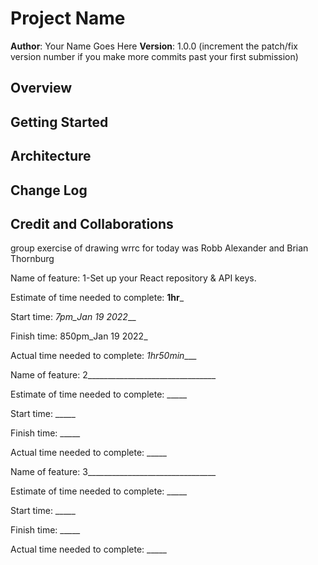 # Project Name

**Author**: Your Name Goes Here
**Version**: 1.0.0 (increment the patch/fix version number if you make more commits past your first submission)

## Overview
<!-- Provide a high level overview of what this application is and why you are building it, beyond the fact that it's an assignment for this class. (i.e. What's your problem domain?) -->

## Getting Started
<!-- What are the steps that a user must take in order to build this app on their own machine and get it running? -->

## Architecture
<!-- Provide a detailed description of the application design. What technologies (languages, libraries, etc) you're using, and any other relevant design information. -->

## Change Log
<!-- Use this area to document the iterative changes made to your application as each feature is successfully implemented. Use time stamps. Here's an example:

01-01-2001 4:59pm - Application now has a fully-functional express server, with a GET route for the location resource. -->

## Credit and Collaborations
<!-- Give credit (and a link) to other people or resources that helped you build this application. -->
group exercise of drawing wrrc for today was Robb Alexander and Brian Thornburg

Name of feature: 1-Set up your React repository & API keys.

Estimate of time needed to complete: __1hr___

Start time: _7pm_Jan 19 2022___

Finish time: 850pm_Jan 19 2022_

Actual time needed to complete: _1hr50min____

Name of feature: 2________________________________

Estimate of time needed to complete: _____

Start time: _____

Finish time: _____

Actual time needed to complete: _____

Name of feature: 3________________________________

Estimate of time needed to complete: _____

Start time: _____

Finish time: _____

Actual time needed to complete: _____